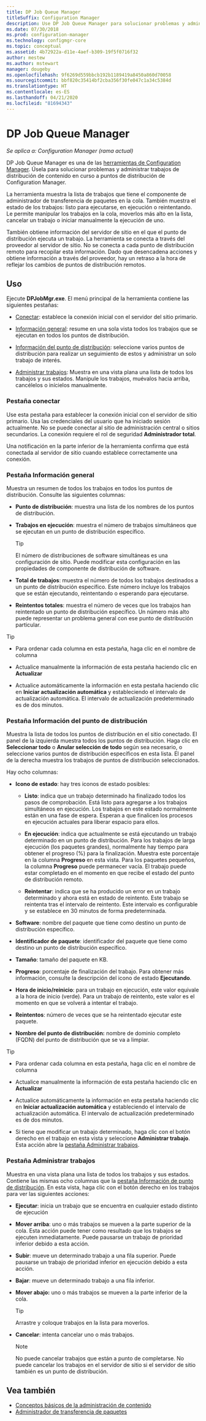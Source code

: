 ```yaml
---
title: DP Job Queue Manager
titleSuffix: Configuration Manager
description: Use DP Job Queue Manager para solucionar problemas y administrar trabajos de distribución de contenido a puntos de distribución de Configuration Manager.
ms.date: 07/30/2018
ms.prod: configuration-manager
ms.technology: configmgr-core
ms.topic: conceptual
ms.assetid: 4b72922a-d11e-4aef-b309-19f5f0716f32
author: mestew
ms.author: mstewart
manager: dougeby
ms.openlocfilehash: 9f6269d559bbcb192b1189419a8450a860d70058
ms.sourcegitcommit: bbf820c35414bf2cba356f30fe047c1a34c5384d
ms.translationtype: HT
ms.contentlocale: es-ES
ms.lasthandoff: 04/21/2020
ms.locfileid: "81694343"
---
```

# <a name="dp-job-queue-manager"></a>DP Job Queue Manager

*Se aplica a: Configuration Manager (rama actual)*

DP Job Queue Manager es una de las [herramientas de Configuration Manager](tools.md). Úsela para solucionar problemas y administrar trabajos de distribución de contenido en curso a puntos de distribución de Configuration Manager. 

La herramienta muestra la lista de trabajos que tiene el componente de administrador de transferencia de paquetes en la cola. También muestra el estado de los trabajos: listo para ejecutarse, en ejecución o reintentando. Le permite manipular los trabajos en la cola, moverlos más alto en la lista, cancelar un trabajo o iniciar manualmente la ejecución de uno.

También obtiene información del servidor de sitio en el que el punto de distribución ejecuta un trabajo. La herramienta se conecta a través del proveedor al servidor de sitio. No se conecta a cada punto de distribución remoto para recopilar esta información. Dado que desencadena acciones y obtiene información a través del proveedor, hay un retraso a la hora de reflejar los cambios de puntos de distribución remotos.



## <a name="usage"></a>Uso

Ejecute **DPJobMgr.exe**. El menú principal de la herramienta contiene las siguientes pestañas: 

- [Conectar](#bkmk_connect): establece la conexión inicial con el servidor del sitio primario.  

- [Información general](#bkmk_overview): resume en una sola vista todos los trabajos que se ejecutan en todos los puntos de distribución.  

- [Información del punto de distribución](#bkmk_dp-info): seleccione varios puntos de distribución para realizar un seguimiento de estos y administrar un solo trabajo de interés.  

- [Administrar trabajos](#bkmk_manage-jobs): Muestra en una vista plana una lista de todos los trabajos y sus estados. Manipule los trabajos, muévalos hacia arriba, cancélelos o inícielos manualmente.  


### <a name="connect-tab"></a><a name="bkmk_connect"></a> Pestaña conectar

Use esta pestaña para establecer la conexión inicial con el servidor de sitio primario. Usa las credenciales del usuario que ha iniciado sesión actualmente. No se puede conectar al sitio de administración central o sitios secundarios. La conexión requiere el rol de seguridad **Administrador total**.

Una notificación en la parte inferior de la herramienta confirma que está conectada al servidor de sitio cuando establece correctamente una conexión. 


### <a name="overview-tab"></a><a name="bkmk_overview"></a> Pestaña Información general

Muestra un resumen de todos los trabajos en todos los puntos de distribución. Consulte las siguientes columnas:  

- **Punto de distribución**: muestra una lista de los nombres de los puntos de distribución.  

- **Trabajos en ejecución**: muestra el número de trabajos simultáneos que se ejecutan en un punto de distribución específico.  

    > [!Tip]  
    > El número de distribuciones de software simultáneas es una configuración de sitio. Puede modificar esta configuración en las propiedades de componente de distribución de software.  

- **Total de trabajos**: muestra el número de todos los trabajos destinados a un punto de distribución específico. Este número incluye los trabajos que se están ejecutando, reintentando o esperando para ejecutarse.  

- **Reintentos totales**: muestra el número de veces que los trabajos han reintentado un punto de distribución específico. Un número más alto puede representar un problema general con ese punto de distribución particular.  


> [!Tip]  
> - Para ordenar cada columna en esta pestaña, haga clic en el nombre de columna  
> 
> - Actualice manualmente la información de esta pestaña haciendo clic en **Actualizar**  
> 
> - Actualice automáticamente la información en esta pestaña haciendo clic en **Iniciar actualización automática** y estableciendo el intervalo de actualización automática. El intervalo de actualización predeterminado es de dos minutos.  


### <a name="distribution-point-info-tab"></a><a name="bkmk_dp-info"></a> Pestaña Información del punto de distribución

Muestra la lista de todos los puntos de distribución en el sitio conectado. El panel de la izquierda muestra todos los puntos de distribución. Haga clic en **Seleccionar todo** o **Anular selección de todo** según sea necesario, o seleccione varios puntos de distribución específicos en esta lista. El panel de la derecha muestra los trabajos de puntos de distribución seleccionados.

Hay ocho columnas:  

- **Icono de estado**: hay tres iconos de estado posibles:  

    - **Listo**: indica que un trabajo determinado ha finalizado todos los pasos de comprobación. Está listo para agregarse a los trabajos simultáneos en ejecución. Los trabajos en este estado normalmente están en una fase de espera. Esperan a que finalicen los procesos en ejecución actuales para liberar espacio para ellos.  

    - **En ejecución**: indica que actualmente se está ejecutando un trabajo determinado en un punto de distribución. Para los trabajos de larga ejecución (los paquetes grandes), normalmente hay tiempo para obtener el progreso (%) para la finalización. Muestra este porcentaje en la columna **Progreso** en esta vista. Para los paquetes pequeños, la columna **Progreso** puede permanecer vacía. El trabajo puede estar completado en el momento en que recibe el estado del punto de distribución remoto.  

    - **Reintentar**: indica que se ha producido un error en un trabajo determinado y ahora está en estado de reintento. Este trabajo se reintenta tras el intervalo de reintento. Este intervalo es configurable y se establece en 30 minutos de forma predeterminada.  

- **Software**: nombre del paquete que tiene como destino un punto de distribución específico.  

- **Identificador de paquete**: identificador del paquete que tiene como destino un punto de distribución específico.  

- **Tamaño**: tamaño del paquete en KB.  

- **Progreso**: porcentaje de finalización del trabajo. Para obtener más información, consulte la descripción del icono de estado **Ejecutando**.  

- **Hora de inicio/reinicio**: para un trabajo en ejecución, este valor equivale a la hora de inicio (verde). Para un trabajo de reintento, este valor es el momento en que se volverá a intentar el trabajo.  

- **Reintentos**: número de veces que se ha reintentado ejecutar este paquete.  

- **Nombre del punto de distribución:** nombre de dominio completo (FQDN) del punto de distribución que se va a limpiar.  

> [!Tip]  
> - Para ordenar cada columna en esta pestaña, haga clic en el nombre de columna  
> 
> - Actualice manualmente la información de esta pestaña haciendo clic en **Actualizar**  
> 
> - Actualice automáticamente la información en esta pestaña haciendo clic en **Iniciar actualización automática** y estableciendo el intervalo de actualización automática. El intervalo de actualización predeterminado es de dos minutos.  
> 
> - Si tiene que modificar un trabajo determinado, haga clic con el botón derecho en el trabajo en esta vista y seleccione **Administrar trabajo**. Esta acción abre la [pestaña Administrar trabajos](#bkmk_manage-jobs).  


### <a name="manage-jobs-tab"></a><a name="bkmk_manage-jobs"></a> Pestaña Administrar trabajos

Muestra en una vista plana una lista de todos los trabajos y sus estados. Contiene las mismas ocho columnas que la [pestaña Información de punto de distribución](#bkmk_dp-info). En esta vista, haga clic con el botón derecho en los trabajos para ver las siguientes acciones:  

- **Ejecutar**: inicia un trabajo que se encuentra en cualquier estado distinto de ejecución  

- **Mover arriba**: uno o más trabajos se mueven a la parte superior de la cola. Esta acción puede tener como resultado que los trabajos se ejecuten inmediatamente. Puede pausarse un trabajo de prioridad inferior debido a esta acción.  

- **Subir**: mueve un determinado trabajo a una fila superior. Puede pausarse un trabajo de prioridad inferior en ejecución debido a esta acción.  

- **Bajar**: mueve un determinado trabajo a una fila inferior.  

- **Mover abajo:** uno o más trabajos se mueven a la parte inferior de la cola.  

    > [!Tip]  
    > Arrastre y coloque trabajos en la lista para moverlos.  

- **Cancelar**: intenta cancelar uno o más trabajos.  

    > [!Note]  
    > No puede cancelar trabajos que están a punto de completarse. No puede cancelar los trabajos en el servidor de sitio si el servidor de sitio también es un punto de distribución.  



## <a name="see-also"></a>Vea también

- [Conceptos básicos de la administración de contenido](../plan-design/hierarchy/fundamental-concepts-for-content-management.md)
- [Administrador de transferencia de paquetes](../plan-design/hierarchy/package-transfer-manager.md)
